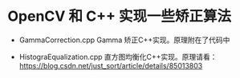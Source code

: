 # OpenCV 和 C++ 实现一些矫正算法

- GammaCorrection.cpp Gamma 矫正C++实现。原理附在了代码中

- HistograEqualization.cpp 直方图均衡化C++实现。原理请看：https://blog.csdn.net/just_sort/article/details/85013803

